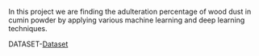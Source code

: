 In this project we are finding the adulteration percentage of wood dust in cumin powder by applying various machine learning and deep learning techniques.

 DATASET-[Dataset](https://data.mendeley.com/datasets/dxrwf74ddx/1)
